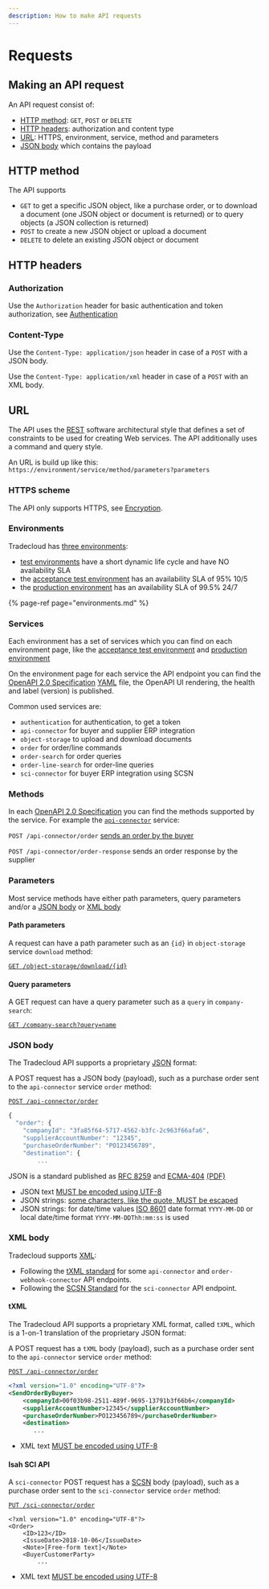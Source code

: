 ```yaml
---
description: How to make API requests
---
```


# Requests

## Making an API request

An API request consist of:

* [HTTP method](requests.md#HTTP-method): `GET`, `POST` or `DELETE`
* [HTTP headers](requests.md#HTTP-headers): authorization and content type
* [URL](requests.md#URL): HTTPS, environment, service, method and parameters
* [JSON body](requests.md#json-body) which contains the payload

## HTTP method

The API supports

* `GET` to get a specific JSON object, like a purchase order, or to download a document \(one JSON object or document is returned\) or to query objects \(a JSON collection is returned\)
* `POST` to create a new JSON object or upload a document
* `DELETE` to delete an existing JSON object or document

## HTTP headers

### Authorization

Use the `Authorization` header for basic authentication and token authorization, see [Authentication](../security/authentication.md)

### Content-Type

Use the `Content-Type: application/json` header in case of a `POST` with a JSON body.

Use the `Content-Type: application/xml` header in case of a `POST` with an XML body.

## URL

The API uses the [REST](https://en.wikipedia.org/wiki/Representational_state_transfer) software architectural style that defines a set of constraints to be used for creating Web services. The API additionally uses a command and query style.

An URL is build up like this: `https://environment/service/method/parameters?parameters`

### HTTPS scheme

The API only supports HTTPS, see [Encryption](../security/encryption.md).

### Environments

Tradecloud has [three environments](environments.md):

* [test environments](https://api.test.tradecloud1.com) have a short dynamic life cycle and have NO availability SLA
* the [acceptance test environment](https://api.accp.tradecloud1.com) has an availability SLA of 95% 10/5
* the [production environment](https://api.tradecloud1.com/) has an availability SLA of 99.5% 24/7

{% page-ref page="environments.md" %}

### Services

Each environment has a set of services which you can find on each environment page, like the [acceptance test environment](https://api.accp.tradecloud1.com) and [production environment](https://api.tradecloud1.com/)

On the environment page for each service the API endpoint you can find the [OpenAPI 2.0 Specification](https://swagger.io/specification/v2/) [YAML](https://yaml.org/spec/1.2/spec.html) file, the OpenAPI UI rendering, the health and label \(version\) is published.

Common used services are:

* `authentication` for authentication, to get a token
* `api-connector` for buyer and supplier ERP integration
* `object-storage` to upload and download documents
* `order` for order/line commands
* `order-search` for order queries
* `order-line-search` for order-line queries
* `sci-connector` for buyer ERP integration using SCSN

### Methods

In each [OpenAPI 2.0 Specification](https://swagger.io/specification/v2/) you can find the methods supported by the service. For example the [`api-connector`](https://swagger-ui.accp.tradecloud1.com/?url=https://api.accp.tradecloud1.com/v2/api-connector/specs.yaml) service:

`POST /api-connector/order` [sends an order by the buyer](../buyer/issue/)

`POST /api-connector/order-response` sends an order response by the supplier

### Parameters

Most service methods have either path parameters, query parameters and/or a [JSON body](requests.md#JSON-body) or [XML body](requests.md#XML-body)

#### Path parameters

A request can have a path parameter such as an `{id}` in `object-storage` service `download` method:

[`GET /object-storage/download/{id}`](https://swagger-ui.accp.tradecloud1.com/?url=https://api.accp.tradecloud1.com/v2/object-storage/specs.yaml#/object-storage/download)

#### Query parameters

A GET request can have a query parameter such as a `query` in `company-search`:

[`GET /company-search?query=name`](https://swagger-ui.accp.tradecloud1.com/?url=https://api.accp.tradecloud1.com/v2/company-search/specs.yaml#/company-search/CompanySearchRoute)

### JSON body
The Tradecloud API supports a proprietary [JSON](standards.md#json) format:

A POST request has a JSON body \(payload\), such as a purchase order sent to the `api-connector` service `order` method:

[`POST /api-connector/order`](https://swagger-ui.accp.tradecloud1.com/?url=https://api.accp.tradecloud1.com/v2/api-connector/specs.yaml#/buyer-endpoints/sendOrderByBuyerRoute)

```javascript
{
  "order": {
    "companyId": "3fa85f64-5717-4562-b3fc-2c963f66afa6",
    "supplierAccountNumber": "12345",
    "purchaseOrderNumber": "PO123456789",
    "destination": {
        ...
```

JSON is a standard published as [RFC 8259](https://tools.ietf.org/html/rfc8259) and [ECMA-404](https://www.ecma-international.org/publications/standards/Ecma-404.htm) [\(PDF\)](https://www.ecma-international.org/publications/files/ECMA-ST/ECMA-404.pdf)

* JSON text [MUST be encoded using UTF-8](https://tools.ietf.org/html/rfc8259#section-8.1)
* JSON strings: [some characters, like the quote, MUST be escaped](https://tools.ietf.org/html/rfc8259#section-7)
* JSON strings: for date/time values [ISO 8601](https://en.wikipedia.org/wiki/ISO_8601) date format `YYYY-MM-DD` or local date/time format `YYYY-MM-DDThh:mm:ss` is used

### XML body

Tradecloud supports [XML](standards.md#xml):

- Following the [tXML standard](json-vs-xml.md) for some `api-connector` and `order-webhook-connector` API endpoints.
- Following the [SCSN Standard](https://smartconnected.semantic-treehouse.nl/#/Standards) for the `sci-connector` API endpoint.

#### tXML

The Tradecloud API supports a proprietary XML format, called `tXML`, which is a 1-on-1 translation of the proprietary JSON format:

A POST request has a `tXML` body \(payload\), such as a purchase order sent to the `api-connector` service `order` method:

[`POST /api-connector/order`](https://swagger-ui.accp.tradecloud1.com/?url=https://api.accp.tradecloud1.com/v2/api-connector/specs.yaml#/buyer-endpoints/sendOrderByBuyerRoute)

```xml
<?xml version="1.0" encoding="UTF-8"?>
<SendOrderByBuyer>
    <companyId>00f03b98-2511-489f-9695-13791b3f66b6</companyId>
    <supplierAccountNumber>12345</supplierAccountNumber>
    <purchaseOrderNumber>PO123456789</purchaseOrderNumber>
    <destination>
       ...
```

* XML text [MUST be encoded using UTF-8](https://tools.ietf.org/html/rfc8259#section-8.1)

#### Isah SCI API

A `sci-connector` POST request has a [SCSN](https://smartconnected.semantic-treehouse.nl/#/Projects) body \(payload\), such as a purchase order sent to the `sci-connector` service `order` method:

[`PUT /sci-connector/order`](https://swagger-ui.accp.tradecloud1.com/?url=https://api.accp.tradecloud1.com/v2/sci-connector/specs.yaml#/sci-connector/sendOrderByBuyerRoute)

```markup
<?xml version="1.0" encoding="UTF-8"?>
<Order>
    <ID>123</ID>
    <IssueDate>2018-10-06</IssueDate>
    <Note>[Free-form text]</Note>
    <BuyerCustomerParty>
        ...
```

* XML text [MUST be encoded using UTF-8](https://tools.ietf.org/html/rfc8259#section-8.1)

